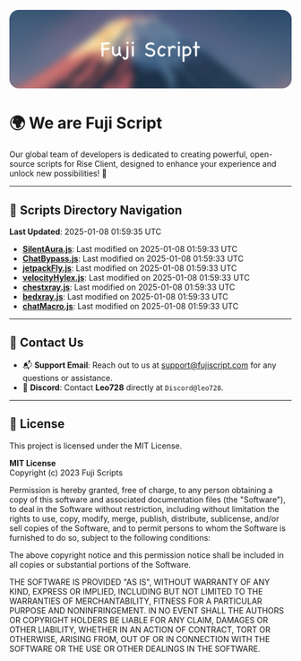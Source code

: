 ![Banner](.github/b.webp)

# 🌍 **We are Fuji Script**

Our global team of developers is dedicated to creating powerful, open-source scripts for Rise Client, designed to enhance your experience and unlock new possibilities! 🌟

---
<!-- SCRIPTS_NAVIGATION_START -->
## 📂 **Scripts Directory Navigation**

**Last Updated**: 2025-01-08 01:59:35 UTC

- **[SilentAura.js](scripts/SilentAura.js)**: Last modified on 2025-01-08 01:59:33 UTC
- **[ChatBypass.js](scripts/ChatBypass.js)**: Last modified on 2025-01-08 01:59:33 UTC
- **[jetpackFly.js](scripts/jetpackFly.js)**: Last modified on 2025-01-08 01:59:33 UTC
- **[velocityHylex.js](scripts/velocityHylex.js)**: Last modified on 2025-01-08 01:59:33 UTC
- **[chestxray.js](scripts/chestxray.js)**: Last modified on 2025-01-08 01:59:33 UTC
- **[bedxray.js](scripts/bedxray.js)**: Last modified on 2025-01-08 01:59:33 UTC
- **[chatMacro.js](scripts/chatMacro.js)**: Last modified on 2025-01-08 01:59:33 UTC

<!-- SCRIPTS_NAVIGATION_END -->

---

## 💬 **Contact Us**  
- 📬 **Support Email**: Reach out to us at [support@fujiscript.com](mailto:support@fujiscript.com) for any questions or assistance.  
- 💬 **Discord**: Contact **Leo728** directly at `Discord@leo728`.

---

## 📜 **License**

This project is licensed under the MIT License.  

**MIT License**  
Copyright (c) 2023 Fuji Scripts  

Permission is hereby granted, free of charge, to any person obtaining a copy of this software and associated documentation files (the "Software"), to deal in the Software without restriction, including without limitation the rights to use, copy, modify, merge, publish, distribute, sublicense, and/or sell copies of the Software, and to permit persons to whom the Software is furnished to do so, subject to the following conditions:  

The above copyright notice and this permission notice shall be included in all copies or substantial portions of the Software.  

THE SOFTWARE IS PROVIDED "AS IS", WITHOUT WARRANTY OF ANY KIND, EXPRESS OR IMPLIED, INCLUDING BUT NOT LIMITED TO THE WARRANTIES OF MERCHANTABILITY, FITNESS FOR A PARTICULAR PURPOSE AND NONINFRINGEMENT. IN NO EVENT SHALL THE AUTHORS OR COPYRIGHT HOLDERS BE LIABLE FOR ANY CLAIM, DAMAGES OR OTHER LIABILITY, WHETHER IN AN ACTION OF CONTRACT, TORT OR OTHERWISE, ARISING FROM, OUT OF OR IN CONNECTION WITH THE SOFTWARE OR THE USE OR OTHER DEALINGS IN THE SOFTWARE.  
